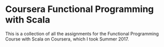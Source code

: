 # Coursera Functional Programming with Scala
This is a collection of all the assignments for the Functional Programming Course with Scala on Coursera, which I took Summer 2017.
